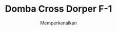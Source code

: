 ---
subtitle: Memperkenalkan
title: Domba Cross Dorper F-1
deskripsi: Persilangan Domba Garut fullblood dan Dorper Australia fullblood yang terkenal sebagai Wagyu-nya domba.
image:
    url: /assets/images/slider-homepage/qurban1445h-domba-cross-dorper-f1.jpg
    alt: Qurbanplus | Domba Qurban dan Aqiqah Pilihan kami-Cross Dorper F1
CTA:
    text: Lihat Hewan
    link: /qurban
---